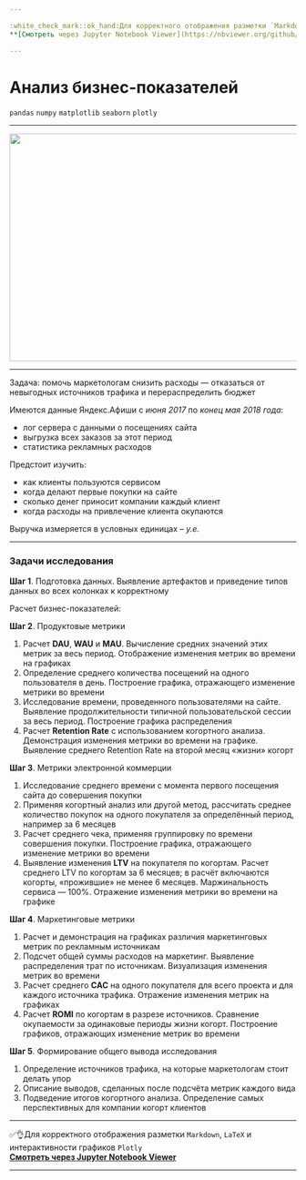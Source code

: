 ```yaml
---

:white_check_mark::ok_hand:Для корректного отображения разметки `Markdown`, `LaTeX` и интерактивности графиков `Plotly` </br>
**[Cмотреть через Jupyter Notebook Viewer](https://nbviewer.org/github/NikitaGirya/YaP_DA_2021/blob/main/06_business_performance_analysis/Girya_business_performance_analysis.ipynb)**

---
```


# Анализ бизнес-показателей

`pandas`  `numpy`  `matplotlib`  `seaborn`  `plotly`

---

<p align="center">
  <img src="https://memepedia.ru/wp-content/uploads/2019/06/stonks-template.png" width=550 height=400 />
</p>

---

Задача: помочь маркетологам снизить расходы — отказаться от невыгодных источников трафика и перераспределить бюджет

Имеются данные Яндекс.Афиши с *июня 2017* по *конец мая 2018 года*:
* лог сервера с данными о посещениях сайта
* выгрузка всех заказов за этот период
* статистика рекламных расходов

Предстоит изучить:
* как клиенты пользуются сервисом
* когда делают первые покупки на сайте
* сколько денег приносит компании каждый клиент
* когда расходы на привлечение клиента окупаются

Выручка измеряется в условных единицах – *у.е.*

---

### Задачи исследования

**Шаг 1**. Подготовка данных. Выявление артефактов и приведение типов данных во всех колонках к корректному

Расчет бизнес-показателей:

**Шаг 2**. Продуктовые метрики
1. Расчет **DAU**, **WAU** и **MAU**. Вычисление средних значений этих метрик за весь период. Отображение изменения метрик во времени на графиках
2. Определение среднего количества посещений на одного пользователя в день. Построение графика, отражающего изменение метрики во времени
3. Исследование времени, проведенного пользователями на сайте. Выявление продолжительности типичной пользовательской сессии за весь период. Построение графика распределения
4. Расчет **Retention Rate** с использованием когортного анализа. Демонстрация изменения метрики во времени на графике. Выявление среднего Retention Rate на второй месяц «жизни» когорт
    
**Шаг 3**. Метрики электронной коммерции
1. Исследование среднего времени с момента первого посещения сайта до совершения покупки
2. Применяя когортный анализ или другой метод, рассчитать среднее количество покупок на одного покупателя за определённый период, например за 6 месяцев
3. Расчет среднего чека, применяя группировку по времени совершения покупки. Построение графика, отражающего изменение метрики во времени
4. Выявление изменения **LTV** на покупателя по когортам. Расчет среднего LTV по когортам за 6 месяцев; в расчёт включаются когорты, «прожившие» не менее 6 месяцев. Маржинальность сервиса — 100%. Отражение изменения метрики во времени на графике
    
**Шаг 4**. Маркетинговые метрики
1. Расчет и демонстрация на графиках различия маркетинговых метрик по рекламным источникам
2. Подсчет общей суммы расходов на маркетинг. Выявление распределения трат по источникам. Визуализация изменения метрик во времени
3. Расчет среднего **CAC** на одного покупателя для всего проекта и для каждого источника трафика. Отражение изменения метрик на графиках
4. Расчет **ROMI** по когортам в разрезе источников. Сравнение окупаемости за одинаковые периоды жизни когорт. Построение графиков, отражающих изменение метрик во времени

**Шаг 5**. Формирование общего вывода исследования

1. Определение источников трафика, на которые маркетологам стоит делать упор
2. Описание выводов, сделанных после подсчёта метрик каждого вида
3. Подведение итогов когортного анализа. Определение самых перспективных для компании когорт клиентов

---

:white_check_mark::ok_hand:Для корректного отображения разметки `Markdown`, `LaTeX` и интерактивности графиков `Plotly` </br>
**[Cмотреть через Jupyter Notebook Viewer](https://nbviewer.org/github/NikitaGirya/YaP_DA_2021/blob/main/06_business_performance_analysis/Girya_business_performance_analysis.ipynb)**

---
